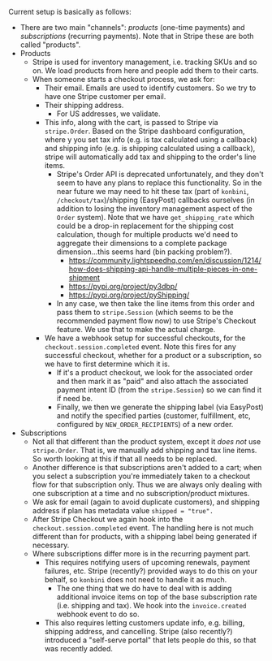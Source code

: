 Current setup is basically as follows:

- There are two main "channels": _products_ (one-time payments) and _subscriptions_ (recurring payments). Note that in Stripe these are both called "products".
- Products
    - Stripe is used for inventory management, i.e. tracking SKUs and so on. We load products from here and people add them to their carts.
    - When someone starts a checkout process, we ask for:
        - Their email. Emails are used to identify customers. So we try to have one Stripe customer per email.
        - Their shipping address.
            - For US addresses, we validate.
        - This info, along with the cart, is passed to Stripe via `stripe.Order`. Based on the Stripe dashboard configuration, where y you set tax info (e.g. is tax calculated using a callback) and shipping info (e.g. is shipping calculated using a callback), stripe will automatically add tax and shipping to the order's line items.
            - Stripe's Order API is deprecated unfortunately, and they don't seem to have any plans to replace this functionality. So in the near future we may need to hit these tax (part of `konbini`, `/checkout/tax`)/shipping (EasyPost) callbacks ourselves (in addition to losing the inventory management aspect of the `Order` system). Note that we have `get_shipping_rate` which could be a drop-in replacement for the shipping cost calculation, though for multiple products we'd need to aggregate their dimensions to a complete package dimension...this seems hard (bin packing problem?).
                - <https://community.lightspeedhq.com/en/discussion/1214/how-does-shipping-api-handle-multiple-pieces-in-one-shipment>
                - <https://pypi.org/project/py3dbp/>
                - <https://pypi.org/project/pyShipping/>
            - In any case, we then take the line items from this order and pass them to `stripe.Session` (which seems to be the recommended payment flow now) to use Stripe's Checkout feature. We use that to make the actual charge.
        - We have a webhook setup for successful checkouts, for the `checkout.session.completed` event. Note this fires for any successful checkout, whether for a product or a subscription, so we have to first determine which it is.
            - If it's a product checkout, we look for the associated order and then mark it as "paid" and also attach the associated payment intent ID (from the `stripe.Session`) so we can find it if need be.
            - Finally, we then we generate the shipping label (via EasyPost) and notify the specified parties (customer, fulfillment, etc, configured by `NEW_ORDER_RECIPIENTS`) of a new order.
- Subscriptions
    - Not all that different than the product system, except it _does not_ use `stripe.Order`. That is, we manually add shipping and tax line items. So worth looking at this if that all needs to be replaced.
    - Another difference is that subscriptions aren't added to a cart; when you select a subscription you're immediately taken to a checkout flow for that subscription only. Thus we are always only dealing with one subscription at a time and no subscription/product mixtures.
    - We ask for email (again to avoid duplicate customers), and shipping address if plan has metadata value `shipped = "true".`
    - After Stripe Checkout we again hook into the `checkout.session.completed` event. The handling here is not much different than for products, with a shipping label being generated if necessary.
    - Where subscriptions differ more is in the recurring payment part.
        - This requires notifying users of upcoming renewals, payment failures, etc. Stripe (recently?) provided ways to do this on your behalf, so `konbini` does not need to handle it as much.
            - The one thing that we do have to deal with is adding additional invoice items on top of the base subscription rate (i.e. shipping and tax). We hook into the `invoice.created` webhook event to do so.
        - This also requires letting customers update info, e.g. billing, shipping address, and cancelling. Stripe (also recently?) introduced a "self-serve portal" that lets people do this, so that was recently added.